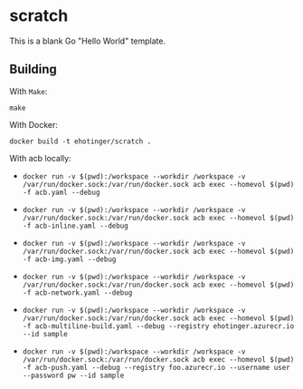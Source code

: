# scratch

This is a blank Go "Hello World" template.

## Building

With `Make`:

`make`

With Docker:

`docker build -t ehotinger/scratch .`

With acb locally:

- `docker run -v $(pwd):/workspace --workdir /workspace -v /var/run/docker.sock:/var/run/docker.sock acb exec --homevol $(pwd) -f acb.yaml --debug`

- `docker run -v $(pwd):/workspace --workdir /workspace -v /var/run/docker.sock:/var/run/docker.sock acb exec --homevol $(pwd) -f acb-inline.yaml --debug`

- `docker run -v $(pwd):/workspace --workdir /workspace -v /var/run/docker.sock:/var/run/docker.sock acb exec --homevol $(pwd) -f acb-img.yaml --debug`

- `docker run -v $(pwd):/workspace --workdir /workspace -v /var/run/docker.sock:/var/run/docker.sock acb exec --homevol $(pwd) -f acb-network.yaml --debug`

- `docker run -v $(pwd):/workspace --workdir /workspace -v /var/run/docker.sock:/var/run/docker.sock acb exec --homevol $(pwd) -f acb-multiline-build.yaml --debug --registry ehotinger.azurecr.io --id sample`

- `docker run -v $(pwd):/workspace --workdir /workspace -v /var/run/docker.sock:/var/run/docker.sock acb exec --homevol $(pwd) -f acb-push.yaml --debug --registry foo.azurecr.io --username user --password pw --id sample`
